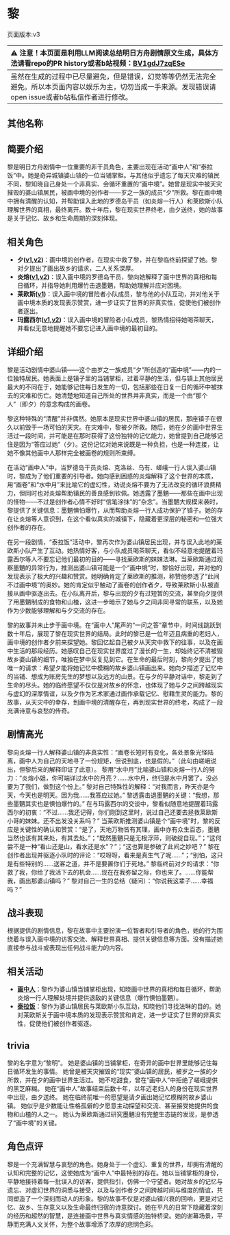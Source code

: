 # 黎
页面版本:v3
 

| :warning: 注意！本页面是利用LLM阅读总结明日方舟剧情原文生成，具体方法请看repo的PR history或者b站视频：[BV1gdJ7zqESe](https://www.bilibili.com/video/BV1gdJ7zqESe/)         |
|:----------------------------|
| 虽然在生成的过程中已尽量避免，但是错误，幻觉等等仍然无法完全避免。所以本页面内容以娱乐为主，切勿当成一手来源。发现错误请open issue或者b站私信作者进行修改。|



## 其他名称

## 简要介绍
黎是明日方舟剧情中一位重要的非干员角色，主要出现在活动“画中人”和“泰拉饭”中。她是奇异城镇婆山镇的一位当铺掌柜。与其他似乎遗忘了每天灾难的镇民不同，黎知晓自己身处一个非真实、会循环重置的“画中境”。她曾是现实中被天灾摧毁的婆山镇居民，被画中境的创作者——岁之一族的成员“夕”所救。黎在画中境中拥有清醒的认知，并帮助误入此地的罗德岛干员（如炎熔一行人）和莱欧斯小队理解世界的真相，最终离开。数十年后，黎在现实世界终老，由夕送终，她的故事是关于记忆、故乡和生命周期的深刻体现。
## 相关角色
-   **夕([v1](../chars/char_2015_dusk.md),[v2](char_2015_dusk.md))**：画中境的创作者，在现实中救了黎，并在黎临终前探望了她。黎对夕提出了画出故乡的请求，二人关系深厚。
-   **炎熔([v1](../chars/char_121_lava.md),[v2](char_121_lava.md))**：误入画中境的罗德岛干员，黎向她解释了画中世界的真相和每日循环，并指导她利用爆竹击退墨魉，帮助她理解并应对困境。
-   **莱欧斯([v1](../chars/char_4142_laios.md))**：误入画中境的冒险者小队成员，黎与他的小队互动，并对他关于画中境本质的发现表示赞赏，进一步证实了世界的非真实性，促使他们被创作者逐出。
-   **玛露西尔([v1](../chars/char_4141_marcil.md),[v2](char_4141_marcil.md))**：误入画中境的冒险者小队成员，黎热情招待她喝茶聊天，并看似无意地提醒她不要忘记进入画中境的最初目的。
## 详细介绍
黎是活动剧情中婆山镇——这个由岁之一族成员“夕”所创造的“画中境”——内的一位独特居民。她表面上是镇子里的当铺掌柜，过着平静的生活，但与镇上其他居民最大的不同在于，她能够记住每日发生的一切，包括那些在日复一日的循环中被抹去的灾难和伤亡。她清楚地知道自己所处的世界并非真实，而是一个由“那个人”（即夕）的意念构成的画卷。

黎这种特殊的“清醒”并非偶然。她原本是现实世界中婆山镇的居民，那座镇子在很久以前毁于一场可怕的天灾。在灾难中，黎被夕所救。随后，她在夕的画中世界生活过一段时间，并可能是在那时获得了这份独特的记忆能力，她曾提到自己能够记住是因为“答应过她”（夕）。这份记忆对她来说既是一种负担，也是一种连接，让她不像其他画中人那样完全被画卷的规则所束缚。

在活动“画中人”中，当罗德岛干员炎熔、克洛丝、乌有、嵯峨一行人误入婆山镇时，黎成为了他们重要的引导者。她向感到困惑的炎熔解释了这个世界的本质，用“画卷”和“水中月”来比喻它的虚幻性，劝说炎熔不要为了无法改变的循环浪费精力，但同时也对炎熔帮助镇民的善良感到钦佩。她透露了墨魉——那些在画中出现的怪物——不过是创作者心情不好时“信笔涂抹”的“杂念”。当墨魉大规模来袭时，黎提供了关键信息：墨魉惧怕爆竹，从而帮助炎熔一行人成功保护了镇子。她的存在让炎熔等人意识到，在这个看似真实的城镇下，隐藏着更深层的秘密和一位强大创作者的存在。

在另一段剧情，“泰拉饭”活动中，黎再次作为婆山镇居民出现，并与误入此地的莱欧斯小队产生了互动。她热情好客，与小队成员喝茶聊天，看似不经意地提醒着玛露西尔等人不要忘记他们最初的目的——寻找莱欧斯的妹妹法琳。当莱欧斯通过观察墨魉的异常行为，推测出婆山镇可能是一个“画中境”时，黎恰好出现，并对他的发现表示了极大的兴趣和赞赏。她明确肯定了莱欧斯的推测，称赞他参透了“此间不过画中境”的奥妙。她的肯定似乎触动了画卷的创作者夕，导致莱欧斯小队被直接从画中驱逐出去。在小队离开后，黎与出现的夕有过短暂的交流，甚至向夕提供了用墨魉制成的食物和山楂，这进一步暗示了她与夕之间非同寻常的联系，以及她作为少数能够理解和与夕交流的存在。

黎的故事并未止步于画中境。在“画中人”尾声的“一问之答”章节中，时间线跳跃到数十年后，展现了黎在现实世界的结局。此时的黎已是一位年迈且病重的老妇人，画中境的创作者夕前来探望她。黎回忆起自己被夕从天灾中救下的往事，以及在画中生活的那段经历。她感叹自己在现实世界度过了漫长的一生，却始终记不清被毁故乡婆山镇的细节，唯独在梦中反复见到它。在生命的最后时刻，黎向夕提出了她唯一的请求：希望夕能将她记忆中模糊的故乡婆山镇画出来。她向夕描述了记忆中的当铺、想成为账房先生的梦想以及远方的山景。在与夕的平静对话中，黎走到了生命的尽头。她的临终愿望不仅仅是对故乡的怀念，也体现了她与夕之间跨越现实与虚幻的深厚情谊，以及夕作为艺术家通过画作承载记忆、慰藉生灵的能力。黎的故事，从天灾中的幸存，到画中境的清醒存在，再到现实世界的终老，构成了一段充满诗意与哀愁的传奇。
## 剧情高光
黎向炎熔一行人解释婆山镇的非真实性：“画卷长短时有变化，各处景象光怪陆离，画中人为自己的天地寻了一份规矩，但说到底，也是假的。”（此句由嵯峨说出，但黎后来的解释印证了此意）。
黎用“水中月”比喻婆山镇和炎熔一行人的努力：“炎熔小姐，你可端详过水中的月亮？......水中月，终归是水中月罢了。没必要为了我们，做到这个份上。”
黎对自己特殊性的解释：“对我而言，昨天亦是今天，今天也是明天。因为我......我答应过她。”
黎透露击退墨魉的关键：“我想，那些墨魉其实也是惧怕爆竹的。”
在与玛露西尔的交谈中，黎看似随意地提醒着玛露西尔的初衷：“不过......我还记得，你们刚到这里时，说过自己还要去拯救莱欧斯小哥的妹妹。还不出发没关系吗？”
当莱欧斯推测婆山镇是个“画中境”时，黎的反应是关键性的确认和赞赏：“是了，天地万物皆有其理，画中亦有众生百态，墨魉当然也该有其来处，有其去处。”；“既然墨魉只是无根浮萍，则破绽自现。”；“这何尝不是一种“看山还是山，看水还是水”？”；“这也算是参破了此间之妙吧？”
黎在创作者出现并驱逐小队时的评论：“哎呀呀，看来是真生气了呢......”；“别怕，这只是有些特别的......送客之道，并不是要置你们于死地。”
黎临终前对夕的请求：“你救了我，你给了我活下去的机会......现在在我弥留之际，你也来了。......你能帮我，画出那婆山镇吗？”
黎对自己一生的总结（疑问）：“你说我这辈子......幸福吗？”
## 战斗表现
根据提供的剧情信息，黎在故事中主要扮演一位智者和引导者的角色，她的行为围绕着与误入画中境的访客交流、解释世界真相、提供关键信息等方面。没有描述她直接参与战斗或表现出任何战斗能力的内容。
## 相关活动
-   **[画中人](../stories/act16d5.md)**：黎作为婆山镇当铺掌柜出现，知晓画中世界的真相和每日循环，帮助炎熔一行人理解处境并提供退敌的关键信息（爆竹惧怕墨魉）。
-   **[泰拉饭](../stories/act36side.md)**：黎作为婆山镇居民与莱欧斯小队互动，知晓他们寻找法琳的目的。她对莱欧斯关于画中境本质的发现表示赞赏和肯定，进一步证实了世界的非真实性，促使他们被创作者驱逐。
## trivia
黎的名字意为“黎明”。
她是婆山镇的当铺掌柜，在奇异的画中世界里能够记住每日循环发生的事情。
她曾是被天灾摧毁的“现实”婆山镇的居民，被岁之一族的夕所救，并在夕的画中世界生活过。
她不吃甜食，曾在“画中人”中拒绝了嵯峨提供的黑芝麻糊。
她在“画中人”故事结束后数十年，以年迈老妇人的身份在现实世界中出现，由夕送终。
她在临终前唯一的愿望是请夕画出她记忆模糊的故乡婆山镇。
她似乎是少数能让性格孤僻的夕愿意主动探望和交流、甚至接受她提供的食物和山楂的人之一。
她认为莱欧斯通过研究墨魉没有完整生态链的发现，是参透了“画中境”的关键。
## 角色点评
黎是一个充满智慧与哀愁的角色。她身处于一个虚幻、重复的世界，却拥有清醒的认知和完整的记忆，这使她成为“画中人”中最特别的存在。她以当铺掌柜的身份，平静地接待着每一批误入的访客，提供指引，仿佛一个守望者。她对故乡的记忆与遗忘、对虚幻世界的洞悉与接受，以及与创作者夕之间跨越时间与维度的情谊，共同塑造了一个深刻而动人的形象。黎的故事不仅是对婆山镇兴衰的回响，更是对记忆、故乡、生存意义以及生命最终归宿的诗意探讨。她在平凡的日常下隐藏着深刻的经历和超然的智慧，是连接画中世界与真实情感的独特桥梁。她的谢幕场景，平静而充满人文关怀，为整个故事增添了浓厚的悲悯色彩。